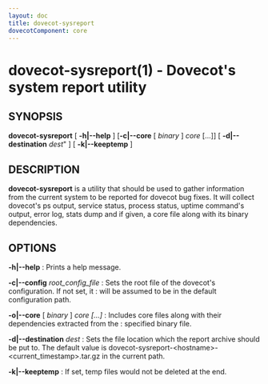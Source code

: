 ```yaml
---
layout: doc
title: dovecot-sysreport
dovecotComponent: core
---
```


# dovecot-sysreport(1) - Dovecot's system report utility

## SYNOPSIS

**dovecot-sysreport** [ **-h|-\-help** ] [**-c|-\-core** [ *binary* ] *core* [...]] [ **-d|-\-destination** *dest*" ] [ **-k|-\-keeptemp** ]

## DESCRIPTION

**dovecot-sysreport** is a utility that should be used to gather
information from the current system to be reported for dovecot bug
fixes. It will collect dovecot's ps output, service status, process
status, uptime command's output, error log, stats dump and if given, a
core file along with its binary dependencies.

## OPTIONS

**-h|-\-help**
:   Prints a help message.

**-c|-\-config** *root_config_file*
:   Sets the root file of the dovecot's configuration. If not set, it
:   will be assumed to be in the default configuration path.

**-o|-\-core** [ *binary* ] *core* *[...]*
:   Includes core files along with their dependencies extracted from the
:   specified binary file.

**-d|-\-destination** *dest*
:   Sets the file location which the report archive should be put to. The
    default value is
    dovecot-sysreport-\<hostname\>-\<current_timestamp\>.tar.gz in the
    current path.

**-k|-\-keeptemp**
:   If set, temp files would not be deleted at the end.

<!-- @include: include/reporting-bugs.inc -->

